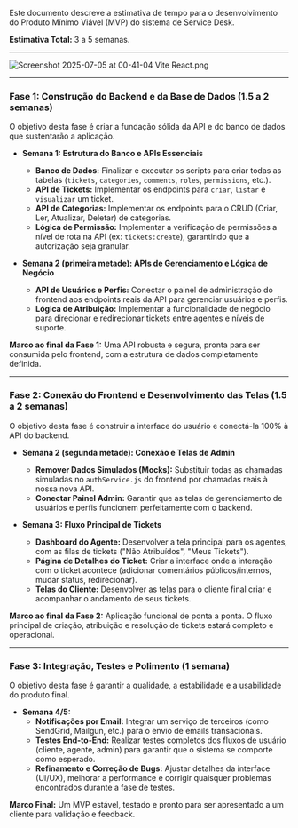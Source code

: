 
Este documento descreve a estimativa de tempo para o desenvolvimento do Produto Mínimo Viável (MVP) do sistema de Service Desk.

**Estimativa Total:** 3 a 5 semanas.

---
![Screenshot 2025-07-05 at 00-41-04 Vite React.png](http://localhost:3000/public/uploads/kb_images/image-1751686883328.png)

---

### **Fase 1: Construção do Backend e da Base de Dados (1.5 a 2 semanas)**

O objetivo desta fase é criar a fundação sólida da API e do banco de dados que sustentarão a aplicação.

*   **Semana 1: Estrutura do Banco e APIs Essenciais**
    *   **Banco de Dados:** Finalizar e executar os scripts para criar todas as tabelas (`tickets`, `categories`, `comments`, `roles`, `permissions`, etc.).
    *   **API de Tickets:** Implementar os endpoints para `criar`, `listar` e `visualizar` um ticket.
    *   **API de Categorias:** Implementar os endpoints para o CRUD (Criar, Ler, Atualizar, Deletar) de categorias.
    *   **Lógica de Permissão:** Implementar a verificação de permissões a nível de rota na API (ex: `tickets:create`), garantindo que a autorização seja granular.

*   **Semana 2 (primeira metade): APIs de Gerenciamento e Lógica de Negócio**
    *   **API de Usuários e Perfis:** Conectar o painel de administração do frontend aos endpoints reais da API para gerenciar usuários e perfis.
    *   **Lógica de Atribuição:** Implementar a funcionalidade de negócio para direcionar e redirecionar tickets entre agentes e níveis de suporte.

**Marco ao final da Fase 1:** Uma API robusta e segura, pronta para ser consumida pelo frontend, com a estrutura de dados completamente definida.

---

### **Fase 2: Conexão do Frontend e Desenvolvimento das Telas (1.5 a 2 semanas)**

O objetivo desta fase é construir a interface do usuário e conectá-la 100% à API do backend.

*   **Semana 2 (segunda metade): Conexão e Telas de Admin**
    *   **Remover Dados Simulados (Mocks):** Substituir todas as chamadas simuladas no `authService.js` do frontend por chamadas reais à nossa nova API.
    *   **Conectar Painel Admin:** Garantir que as telas de gerenciamento de usuários e perfis funcionem perfeitamente com o backend.

*   **Semana 3: Fluxo Principal de Tickets**
    *   **Dashboard do Agente:** Desenvolver a tela principal para os agentes, com as filas de tickets ("Não Atribuídos", "Meus Tickets").
    *   **Página de Detalhes do Ticket:** Criar a interface onde a interação com o ticket acontece (adicionar comentários públicos/internos, mudar status, redirecionar).
    *   **Telas do Cliente:** Desenvolver as telas para o cliente final criar e acompanhar o andamento de seus tickets.

**Marco ao final da Fase 2:** Aplicação funcional de ponta a ponta. O fluxo principal de criação, atribuição e resolução de tickets estará completo e operacional.

---

### **Fase 3: Integração, Testes e Polimento (1 semana)**

O objetivo desta fase é garantir a qualidade, a estabilidade e a usabilidade do produto final.

*   **Semana 4/5:**
    *   **Notificações por Email:** Integrar um serviço de terceiros (como SendGrid, Mailgun, etc.) para o envio de emails transacionais.
    *   **Testes End-to-End:** Realizar testes completos dos fluxos de usuário (cliente, agente, admin) para garantir que o sistema se comporte como esperado.
    *   **Refinamento e Correção de Bugs:** Ajustar detalhes da interface (UI/UX), melhorar a performance e corrigir quaisquer problemas encontrados durante a fase de testes.

**Marco Final:** Um MVP estável, testado e pronto para ser apresentado a um cliente para validação e feedback.